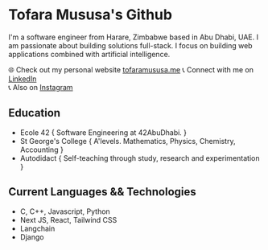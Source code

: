 # Tofara Mususa's Github

I'm a software engineer from Harare, Zimbabwe based in Abu Dhabi, UAE. I am passionate about building solutions full-stack. I focus on building web applications combined with artificial intelligence.

   🌐 Check out my personal website [tofaramususa.me](https://www.tofaramususa.me)
   📞 Connect with me on [LinkedIn](https://www.linkedin.com/in/tofara-mususa/)   
   📞 Also on [Instagram](https://www.instagram.com/tofara_m)   

## Education

- Ecole 42 { Software Engineering at 42AbuDhabi. }  
- St George's College { A'levels. Mathematics, Physics, Chemistry, Accounting }    
- Autodidact { Self-teaching through study, research and experimentation }    

## Current Languages && Technologies

 - C, C++, Javascript, Python   
 - Next JS, React, Tailwind CSS   
 - Langchain   
 - Django    
